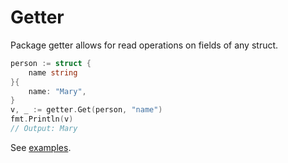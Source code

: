 # Getter

Package getter allows for read operations on fields of any struct.

```go
person := struct {
    name string
}{
    name: "Mary",
}
v, _ := getter.Get(person, "name")
fmt.Println(v)
// Output: Mary
```

See [examples](examples_test.go).
